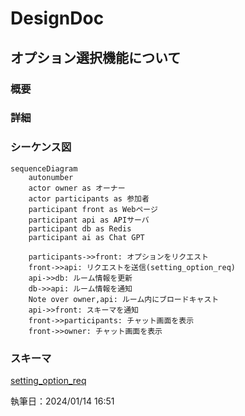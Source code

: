 # DesignDoc

## オプション選択機能について

### 概要

### 詳細

### シーケンス図

```mermaid
sequenceDiagram
    autonumber
    actor owner as オーナー
    actor participants as 参加者
    participant front as Webページ
    participant api as APIサーバ
    participant db as Redis
    participant ai as Chat GPT

    participants->>front: オプションをリクエスト
    front->>api: リクエストを送信(setting_option_req)
    api->>db: ルーム情報を更新
    db->>api: ルーム情報を通知
    Note over owner,api: ルーム内にブロードキャスト
    api->>front: スキーマを通知
    front->>participants: チャット画面を表示
    front->>owner: チャット画面を表示
```

### スキーマ

[setting_option_req](/docs/DesignDog/schema/05_オプション選択/set_option_req.json)

執筆日：2024/01/14 16:51
